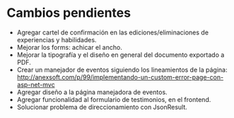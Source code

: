 # Cambios pendientes

- Agregar cartel de confirmación en las ediciones/eliminaciones de experiencias y habilidades.
- Mejorar los forms: achicar el ancho.
- Mejorar la tipografía y el diseño en general del documento exportado a PDF.
- Crear un manejador de eventos siguiendo los lineamientos de la página: http://anexsoft.com/p/99/implementando-un-custom-error-page-con-asp-net-mvc
- Agregar diseño a la página manejadora de eventos.
- Agregar funcionalidad al formulario de testimonios, en el frontend.
- Solucionar problema de direccionamiento con JsonResult.